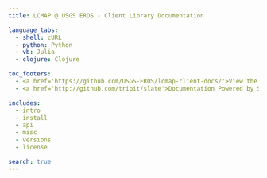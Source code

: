 ```yaml
---
title: LCMAP @ USGS EROS - Client Library Documentation

language_tabs:
  - shell: cURL
  - python: Python
  - vb: Julia
  - clojure: Clojure

toc_footers:
  - <a href='https://github.com/USGS-EROS/lcmap-client-docs/'>View the source</a>
  - <a href='http://github.com/tripit/slate'>Documentation Powered by Slate</a>

includes:
  - intro
  - install
  - api
  - misc
  - versions
  - license

search: true
---
```

